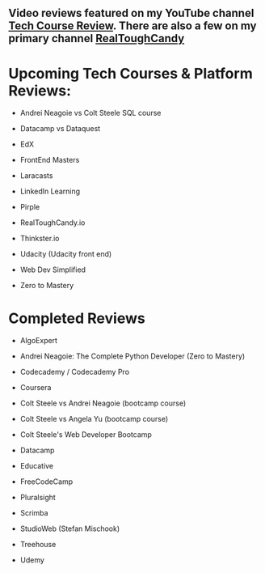## Video reviews featured on my YouTube channel [Tech Course Review](https://www.youtube.com/techcoursereview). There are also a few on my primary channel [RealToughCandy](https://www.realtoughcandy.com)

# Upcoming Tech Courses & Platform Reviews:

- Andrei Neagoie vs Colt Steele SQL course

- Datacamp vs Dataquest

- EdX

- FrontEnd Masters

- Laracasts

- LinkedIn Learning

- Pirple

- RealToughCandy.io

- Thinkster.io 

- Udacity (Udacity front end)

- Web Dev Simplified

- Zero to Mastery


# Completed Reviews

- AlgoExpert

- Andrei Neagoie: The Complete Python Developer (Zero to Mastery)

- Codecademy / Codecademy Pro

- Coursera

- Colt Steele vs Andrei Neagoie (bootcamp course)

- Colt Steele vs Angela Yu (bootcamp course)

- Colt Steele's Web Developer Bootcamp

- Datacamp

- Educative

- FreeCodeCamp

- Pluralsight

- Scrimba

- StudioWeb (Stefan Mischook)

- Treehouse

- Udemy



